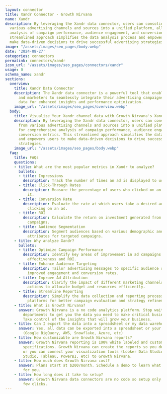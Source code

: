 ```yaml
---
layout: connector
title: Xandr Connector - Growth Nirvana
name: Xandr
description: By leveraging the Xandr data connector, users can consolidate data from
  various advertising channels and sources into a unified platform, allowing for comprehensive
  analysis of campaign performance, audience engagement, and conversion metrics. This
  streamlined approach simplifies the data analysis process and empowers users to
  make data-driven decisions to drive successful advertising strategies.
image: "/assets/images/seo_pages/body.webp"
date: '2024-08-27'
categories: connectors
permalink: connectors/xandr
icon_url: "/assets/images/seo_pages/connectors/xandr"
usage: 0
schema_name: xandr
sections:
  overview:
    title: Xandr Data Connector
    description: The Xandr data connector is a powerful tool that enables advertisers
      and marketers to seamlessly integrate their advertising campaigns and analytics
      data for enhanced insights and performance optimization.
    image_url: "/assets/images/seo_pages/overview.webp"
  body:
    title: Visualize Your Xandr channel data with Growth Nirvana's Xandr Connector
    description: By leveraging the Xandr data connector, users can consolidate data
      from various advertising channels and sources into a unified platform, allowing
      for comprehensive analysis of campaign performance, audience engagement, and
      conversion metrics. This streamlined approach simplifies the data analysis process
      and empowers users to make data-driven decisions to drive successful advertising
      strategies.
    image_url: "/assets/images/seo_pages/body.webp"
  faq:
    title: FAQs
    questions:
    - title: What are the most popular metrics in Xandr to analyze?
      bullets:
      - title: Impressions
        description: Track the number of times an ad is displayed to users.
      - title: Click-Through Rates
        description: Measure the percentage of users who clicked on an ad after seeing
          it.
      - title: Conversion Rate
        description: Evaluate the rate at which users take a desired action after
          clicking on an ad.
      - title: ROI
        description: Calculate the return on investment generated from advertising
          campaigns.
      - title: Audience Segmentation
        description: Segment audiences based on various demographic and behavioral
          attributes for targeted campaigns.
    - title: Why analyze Xandr?
      bullets:
      - title: Optimize Campaign Performance
        description: Identify key areas of improvement in ad campaigns to maximize
          effectiveness and ROI.
      - title: Enhance Audience Targeting
        description: Tailor advertising messages to specific audience segments for
          improved engagement and conversion rates.
      - title: Improve Ad Attribution
        description: Clarify the impact of different marketing channels on conversion
          actions to allocate budget and resources efficiently.
      - title: Streamline Reporting
        description: Simplify the data collection and reporting process across multiple
          platforms for better campaign evaluation and strategy refinement.
    - title: What is Growth Nirvana?
      answer: Growth Nirvana is a no code analytics platform. Stop waiting for other
        departments to get you the data you need to make critical business decisions.
        Take control of the insights that will grow your business.
    - title: Can I export the data into a spreadsheet or my data warehouse?
      answer: Yes, all data can be exported into a spreadsheet or your data warehouse
        (Google BigQuery, AWS, Snowflake, Azure, etc)
    - title: How customizable are Growth Nirvana reports?
      answer: Growth Nirvana reporting is 100% white labeled and customized to your
        specifications. Growth Nirvana can create the reports so you don’t have to
        or you can connect your visualization tools (Looker Data Studio/Google Data
        Studio, Tableau, PowerBI, etc) to Growth Nirvana.
    - title: How much does Growth Nirvana cost?
      answer: Plans start at $200/month. Schedule a demo to learn what plan is best
        for you.
    - title: How long does it take to setup?
      answer: Growth Nirvana data connectors are no code so setup only requires a
        few clicks.
---
```


